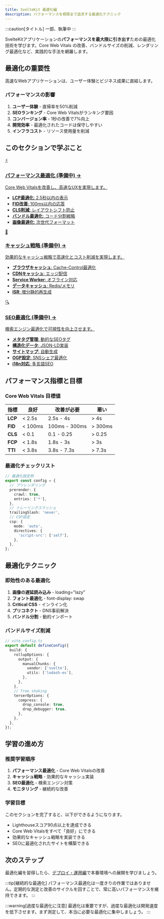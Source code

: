 ```yaml
---
title: SvelteKit 最適化編
description: パフォーマンスを極限まで追求する最適化テクニック
---
```

:::caution[タイトル]
一部、執筆中
:::
<script>
  import { base } from '$app/paths';
</script>

SvelteKitアプリケーションの**パフォーマンスを最大限に引き出す**ための最適化技術を学びます。Core Web Vitals の改善、バンドルサイズの削減、レンダリング最適化など、実践的な手法を網羅します。

## 最適化の重要性

高速なWebアプリケーションは、ユーザー体験とビジネス成果に直結します。

### パフォーマンスの影響

1. **ユーザー体験** - 直帰率を50%削減
2. **SEOランキング** - Core Web Vitalsがランキング要因
3. **コンバージョン率** - 1秒の改善で7%向上
4. **開発効率** - 最適化されたコードは保守しやすい
5. **インフラコスト** - リソース使用量を削減

## このセクションで学ぶこと

<div class="grid grid-cols-1 md:grid-cols-2 gap-4 my-8 auto-rows-[1fr]">
  <a href="{base}/sveltekit/optimization/performance/" class="flex no-underline group h-full">
    <div class="p-4 border border-gray-2 dark:border-gray-7 rounded-lg shadow-md hover:shadow-lg hover:border-orange-400 dark:hover:border-orange-400 transition-all cursor-pointer flex flex-col w-full">
      <div class="text-3xl mb-2">⚡</div>
      <h3 class="font-bold text-lg mb-2 text-orange-600 dark:text-orange-400 group-hover:text-orange-700 dark:group-hover:text-orange-300 transition-colors">
        パフォーマンス最適化 <span class="text-xs">(準備中)</span>
        <span class="inline-block ml-1 text-xs opacity-60">→</span>
      </h3>
      <p class="text-sm mb-3 text-gray-7 dark:text-gray-3">Core Web Vitalsを改善し、高速なUXを実現します。</p>
      <ul class="text-sm text-gray-6 dark:text-gray-4 space-y-1 flex-grow">
        <li><strong>LCP最適化</strong>: 2.5秒以内の表示</li>
        <li><strong>FID改善</strong>: 100ms以内の応答</li>
        <li><strong>CLS削減</strong>: レイアウトシフト防止</li>
        <li><strong>バンドル最適化</strong>: コード分割戦略</li>
        <li><strong>画像最適化</strong>: 次世代フォーマット</li>
      </ul>
    </div>
  </a>
  
  <a href="{base}/sveltekit/optimization/caching/" class="flex no-underline group h-full">
    <div class="p-4 border border-gray-2 dark:border-gray-7 rounded-lg shadow-md hover:shadow-lg hover:border-orange-400 dark:hover:border-orange-400 transition-all cursor-pointer flex flex-col w-full">
      <div class="text-3xl mb-2">💾</div>
      <h3 class="font-bold text-lg mb-2 text-orange-600 dark:text-orange-400 group-hover:text-orange-700 dark:group-hover:text-orange-300 transition-colors">
        キャッシュ戦略 <span class="text-xs">(準備中)</span>
        <span class="inline-block ml-1 text-xs opacity-60">→</span>
      </h3>
      <p class="text-sm mb-3 text-gray-7 dark:text-gray-3">効果的なキャッシュ戦略で高速化とコスト削減を実現します。</p>
      <ul class="text-sm text-gray-6 dark:text-gray-4 space-y-1 flex-grow">
        <li><strong>ブラウザキャッシュ</strong>: Cache-Control最適化</li>
        <li><strong>CDNキャッシュ</strong>: エッジ配信</li>
        <li><strong>Service Worker</strong>: オフライン対応</li>
        <li><strong>データキャッシュ</strong>: Redis/メモリ</li>
        <li><strong>ISR</strong>: 増分静的再生成</li>
      </ul>
    </div>
  </a>
  
  <a href="{base}/sveltekit/optimization/seo/" class="flex no-underline group h-full">
    <div class="p-4 border border-gray-2 dark:border-gray-7 rounded-lg shadow-md hover:shadow-lg hover:border-orange-400 dark:hover:border-orange-400 transition-all cursor-pointer flex flex-col w-full">
      <div class="text-3xl mb-2">🔍</div>
      <h3 class="font-bold text-lg mb-2 text-orange-600 dark:text-orange-400 group-hover:text-orange-700 dark:group-hover:text-orange-300 transition-colors">
        SEO最適化 <span class="text-xs">(準備中)</span>
        <span class="inline-block ml-1 text-xs opacity-60">→</span>
      </h3>
      <p class="text-sm mb-3 text-gray-7 dark:text-gray-3">検索エンジン最適化で可視性を向上させます。</p>
      <ul class="text-sm text-gray-6 dark:text-gray-4 space-y-1 flex-grow">
        <li><strong>メタタグ管理</strong>: 動的なSEOタグ</li>
        <li><strong>構造化データ</strong>: JSON-LD実装</li>
        <li><strong>サイトマップ</strong>: 自動生成</li>
        <li><strong>OGP設定</strong>: SNSシェア最適化</li>
        <li><strong>i18n対応</strong>: 多言語SEO</li>
      </ul>
    </div>
  </a>
</div>

## パフォーマンス指標と目標

### Core Web Vitals 目標値

| 指標 | 良好 | 改善が必要 | 悪い |
|------|------|----------|------|
| **LCP** | < 2.5s | 2.5s - 4s | > 4s |
| **FID** | < 100ms | 100ms - 300ms | > 300ms |
| **CLS** | < 0.1 | 0.1 - 0.25 | > 0.25 |
| **FCP** | < 1.8s | 1.8s - 3s | > 3s |
| **TTI** | < 3.8s | 3.8s - 7.3s | > 7.3s |

### 最適化チェックリスト

```typescript
// 最適化設定例
export const config = {
  // プリレンダリング
  prerender: {
    crawl: true,
    entries: ['*'],
  },
  // トレーリングスラッシュ
  trailingSlash: 'never',
  // CSP設定
  csp: {
    mode: 'auto',
    directives: {
      'script-src': ['self'],
    },
  },
};
```

## 最適化テクニック

### 即効性のある最適化

1. **画像の遅延読み込み** - loading="lazy"
2. **フォント最適化** - font-display: swap
3. **Critical CSS** - インライン化
4. **プリコネクト** - DNS事前解決
5. **バンドル分割** - 動的インポート

### バンドルサイズ削減

```typescript
// vite.config.ts
export default defineConfig({
  build: {
    rollupOptions: {
      output: {
        manualChunks: {
          vendor: ['svelte'],
          utils: ['lodash-es'],
        },
      },
    },
    // Tree shaking
    terserOptions: {
      compress: {
        drop_console: true,
        drop_debugger: true,
      },
    },
  },
});
```

## 学習の進め方

### 推奨学習順序

1. **パフォーマンス最適化** - Core Web Vitalsの改善
2. **キャッシュ戦略** - 効果的なキャッシュ実装
3. **SEO最適化** - 検索エンジン対策
4. **モニタリング** - 継続的な改善

### 学習目標

このセクションを完了すると、以下ができるようになります。

- Lighthouseスコア90点以上を達成できる
- Core Web Vitalsをすべて「良好」にできる
- 効果的なキャッシュ戦略を実装できる
- SEOに最適化されたサイトを構築できる

## 次のステップ

最適化編を習得したら、[デプロイ・運用編](/sveltekit/deployment/)で本番環境への展開を学びましょう。

:::tip[継続的な最適化]
パフォーマンス最適化は一度きりの作業ではありません。定期的な測定と改善のサイクルを回すことで、常に高いパフォーマンスを維持できます。
:::

:::warning[過度な最適化に注意]
最適化は重要ですが、過度な最適化は開発速度を低下させます。まず測定して、本当に必要な最適化に集中しましょう。
:::